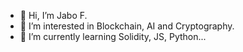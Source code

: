 - 👋 Hi, I’m Jabo F.
- 👀 I’m interested in Blockchain, AI and Cryptography.
- 🌱 I’m currently learning Solidity, JS, Python...

<!---
JobaF/JobaF is a ✨ special ✨ repository because its `README.md` (this file) appears on your GitHub profile.
You can click the Preview link to take a look at your changes.
--->
